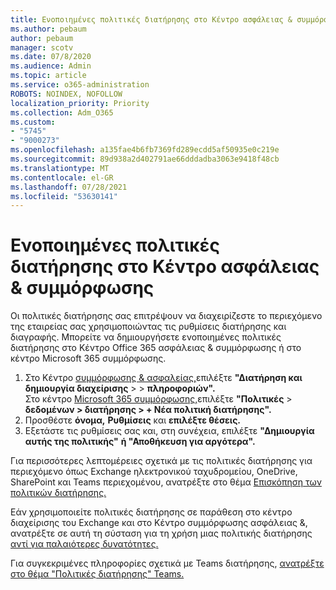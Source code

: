 ```yaml
---
title: Ενοποιημένες πολιτικές διατήρησης στο Κέντρο ασφάλειας & συμμόρφωσης
ms.author: pebaum
author: pebaum
manager: scotv
ms.date: 07/8/2020
ms.audience: Admin
ms.topic: article
ms.service: o365-administration
ROBOTS: NOINDEX, NOFOLLOW
localization_priority: Priority
ms.collection: Adm_O365
ms.custom:
- "5745"
- "9000273"
ms.openlocfilehash: a135fae4b6fb7369fd289ecdd5af50935e0c219e
ms.sourcegitcommit: 89d938a2d402791ae66dddadba3063e9418f48cb
ms.translationtype: MT
ms.contentlocale: el-GR
ms.lasthandoff: 07/28/2021
ms.locfileid: "53630141"
---
```

# <a name="unified-retention-policies-in-the-security--compliance-center"></a>Ενοποιημένες πολιτικές διατήρησης στο Κέντρο ασφάλειας & συμμόρφωσης

Οι πολιτικές διατήρησης σας επιτρέψουν να διαχειρίζεστε το περιεχόμενο της εταιρείας σας χρησιμοποιώντας τις ρυθμίσεις διατήρησης και διαγραφής. Μπορείτε να δημιουργήσετε ενοποιημένες πολιτικές διατήρησης στο Κέντρο Office 365 ασφάλειας & συμμόρφωσης ή στο κέντρο Microsoft 365 συμμόρφωσης. 

1. Στο Κέντρο [συμμόρφωσης & ασφαλείας,](https://go.microsoft.com/fwlink/p/?linkid=2077143)επιλέξτε **"Διατήρηση και δημιουργία διαχείρισης**  >    >  **πληροφοριών".** <br/>
    Στο κέντρο [Microsoft 365 συμμόρφωσης,](https://go.microsoft.com/fwlink/p/?linkid=2077149)επιλέξτε **"Πολιτικές**  >  **δεδομένων > διατήρησης > + Νέα πολιτική διατήρησης".**
2. Προσθέστε **όνομα,** **Ρυθμίσεις** και **επιλέξτε θέσεις.**
3. Εξετάστε τις ρυθμίσεις σας και, στη συνέχεια, επιλέξτε **"Δημιουργία αυτής της πολιτικής"** **ή "Αποθήκευση για αργότερα".**  
      
Για περισσότερες λεπτομέρειες σχετικά με τις πολιτικές διατήρησης για περιεχόμενο όπως Exchange ηλεκτρονικού ταχυδρομείου, OneDrive, SharePoint και Teams περιεχομένου, ανατρέξτε στο θέμα [Επισκόπηση των πολιτικών διατήρησης.](https://go.microsoft.com/fwlink/?linkid=2127785)  
    
Εάν χρησιμοποιείτε πολιτικές διατήρησης σε παράθεση στο κέντρο διαχείρισης του Exchange και στο Κέντρο συμμόρφωσης ασφάλειας &, ανατρέξτε σε αυτή τη σύσταση για τη χρήση μιας πολιτικής διατήρησης [αντί για παλαιότερες δυνατότητες.](/microsoft-365/compliance/retention-policies#use-a-retention-policy-instead-of-older-features)  
    
Για συγκεκριμένες πληροφορίες σχετικά με Teams διατήρησης, [ανατρέξτε στο θέμα "Πολιτικές διατήρησης" Teams.](/microsoftteams/retention-policies)